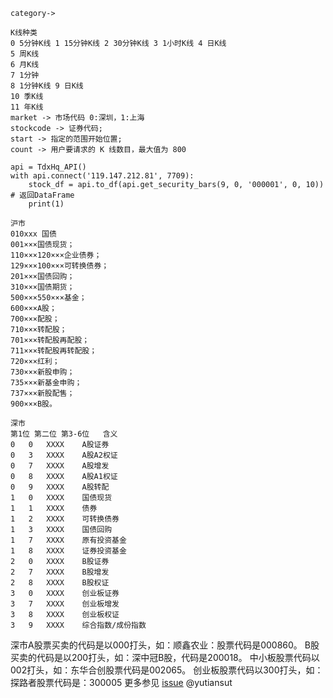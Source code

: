 ```
category->

K线种类
0 5分钟K线 1 15分钟K线 2 30分钟K线 3 1小时K线 4 日K线
5 周K线
6 月K线
7 1分钟
8 1分钟K线 9 日K线
10 季K线
11 年K线
market -> 市场代码 0:深圳，1:上海
stockcode -> 证券代码;
start -> 指定的范围开始位置;
count -> 用户要请求的 K 线数目，最大值为 800
```

```
api = TdxHq_API()
with api.connect('119.147.212.81', 7709):
    stock_df = api.to_df(api.get_security_bars(9, 0, '000001', 0, 10))  # 返回DataFrame
    print(1)
```

```
沪市
010xxx 国债
001×××国债现货；
110×××120×××企业债券；
129×××100×××可转换债券；
201×××国债回购；
310×××国债期货；
500×××550×××基金；
600×××A股；
700×××配股；
710×××转配股；
701×××转配股再配股；
711×××转配股再转配股；
720×××红利；
730×××新股申购；
735×××新基金申购；
737×××新股配售；
900×××B股。
```
```
深市
第1位	第二位	第3-6位	含义
0	0	XXXX	A股证券
0	3	XXXX	A股A2权证
0	7	XXXX	A股增发
0	8	XXXX	A股A1权证
0	9	XXXX	A股转配
1	0	XXXX	国债现货
1	1	XXXX	债券
1	2	XXXX	可转换债券
1	3	XXXX	国债回购
1	7	XXXX	原有投资基金
1	8	XXXX	证券投资基金
2	0	XXXX	B股证券
2	7	XXXX	B股增发
2	8	XXXX	B股权证
3	0	XXXX	创业板证券
3	7	XXXX	创业板增发
3	8	XXXX	创业板权证
3	9	XXXX	综合指数/成份指数
```
深市A股票买卖的代码是以000打头，如：顺鑫农业：股票代码是000860。
B股买卖的代码是以200打头，如：深中冠B股，代码是200018。
中小板股票代码以002打头，如：东华合创股票代码是002065。
创业板股票代码以300打头，如：探路者股票代码是：300005
更多参见 [issue](https://github.com/QUANTAXIS/QUANTAXIS/issues/158)
@yutiansut
